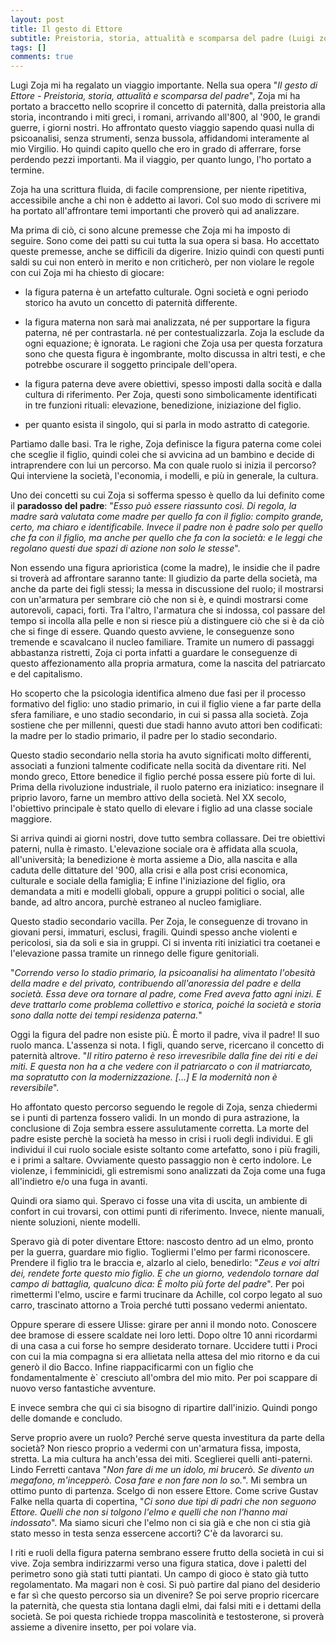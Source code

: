 ```yaml
---
layout: post
title: Il gesto di Ettore
subtitle: Preistoria, storia, attualità e scomparsa del padre (Luigi zoja, Bollati Boringhieri, 2016)
tags: []
comments: true
---
```


Lugi Zoja mi ha regalato un viaggio importante. Nella sua opera "*Il gesto di Ettore - Preistoria, storia, attualità e scomparsa del padre*", Zoja mi ha portato a braccetto nello scoprire il concetto di paternità, dalla preistoria alla storia, incontrando i miti greci, i romani, arrivando all'800, al '900, le grandi guerre, i giorni nostri. Ho affrontato questo viaggio sapendo quasi nulla di psicoanalisi, senza strumenti, senza bussola, affidandomi interamente al mio Virgilio. Ho quindi capito quello che ero in grado di afferrare, forse perdendo pezzi importanti. Ma il viaggio, per quanto lungo, l'ho portato a termine.

Zoja ha una scrittura fluida, di facile comprensione, per niente ripetitiva, accessibile anche a chi non è addetto ai lavori. Col suo modo di scrivere mi ha portato all'affrontare temi importanti che proverò qui ad analizzare.

Ma prima di ciò, ci sono alcune premesse che Zoja mi ha imposto di seguire. Sono come dei patti su cui tutta la sua opera si basa. Ho accettato queste premesse, anche se difficili da digerire. Inizio quindi con questi punti saldi su cui non enterò in merito e non criticherò, per non violare le regole con cui Zoja mi ha chiesto di giocare:

- la figura paterna è un artefatto culturale.  Ogni società e ogni periodo storico ha avuto un concetto di paternità differente.

- la figura materna non sarà mai analizzata, né per supportare la figura paterna, né per contrastarla. né per contestualizzarla. Zoja la esclude da ogni equazione; è ignorata. Le ragioni che Zoja usa per questa forzatura sono che questa figura è ingombrante, molto discussa in altri testi, e che potrebbe oscurare il soggetto principale dell'opera.

- la figura paterna deve avere obiettivi, spesso imposti dalla socità e dalla cultura di riferimento. Per Zoja, questi sono simbolicamente identificati in tre funzioni rituali: elevazione, benedizione, iniziazione del figlio.

- per quanto esista il singolo, qui si parla in modo astratto di categorie.

Partiamo dalle basi. Tra le righe, Zoja definisce la figura paterna come colei che sceglie il figlio, quindi colei che si avvicina ad un bambino e decide di intraprendere con lui un percorso. Ma con quale ruolo si inizia il percorso? Qui interviene la società, l'economia, i modelli, e più in generale, la cultura.

Uno dei concetti su cui Zoja si sofferma spesso è quello da lui definito come il **paradosso del padre**: "*Esso può essere riassunto così. Di regola, la madre sarà valutata come madre per quello fa con il figlio: compito grande, certo, ma chiaro e identificabile. Invece il padre non è padre solo per quello che fa con il figlio, ma anche per quello che fa con la società: e le leggi che regolano questi due spazi di azione non solo le stesse*".

Non essendo una figura aprioristica (come la madre), le insidie che il padre si troverà ad affrontare saranno tante: Il giudizio da parte della società, ma anche da parte dei figli stessi; la messa in discussione del ruolo; il mostrarsi con un'armatura per sembrare ciò che non si è, e quindi mostrarsi come autorevoli, capaci, forti. Tra l'altro, l'armatura che si indossa, col passare del tempo si incolla alla pelle e non si riesce più a distinguere ciò che si è da ciò che si finge di essere. Quando questo avviene, le conseguenze sono tremende e scavalcano il nucleo familiare. Tramite un numero di passaggi abbastanza ristretti, Zoja ci porta infatti a guardare le conseguenze di questo affezionamento alla propria armatura, come la nascita del patriarcato e del capitalismo.

Ho scoperto che la psicologia identifica almeno due fasi per il processo formativo del figlio: uno stadio primario, in cui il figlio viene a far parte della sfera familiare, e uno stadio secondario, in cui si passa alla società. Zoja sostiene che per millenni, questi due stadi hanno avuto attori ben codificati: la madre per lo stadio primario, il padre per lo stadio secondario.

Questo stadio secondario nella storia ha avuto significati molto differenti, associati a funzioni talmente codificate nella socità da diventare riti. Nel mondo greco, Ettore benedice il figlio perché possa essere più forte di lui. Prima della rivoluzione industriale, il ruolo paterno era iniziatico: insegnare il priprio lavoro, farne un membro attivo della società. Nel XX secolo, l'obiettivo principale è stato quello di elevare i figlio ad una classe sociale maggiore.

Si arriva quindi ai giorni nostri, dove tutto sembra collassare. Dei tre obiettivi paterni, nulla è rimasto. L'elevazione sociale ora è affidata alla scuola, all'università; la benedizione è morta assieme a Dio, alla nascita e alla caduta delle dittature del '900, alla crisi e alla post crisi economica, culturale e sociale della famiglia; E infine l'iniziazione del figlio, ora demandata a miti e modelli globali, oppure a gruppi politici o social, alle bande, ad altro ancora, purchè estraneo al nucleo famigliare.

Questo stadio secondario vacilla. Per Zoja, le conseguenze di trovano in giovani persi, immaturi, esclusi, fragili. Quindi spesso anche violenti e pericolosi, sia da soli e sia in gruppi. Ci si inventa riti iniziatici tra coetanei e l'elevazione passa tramite un rinnego delle figure genitoriali.

"*Correndo verso lo stadio primario, la psicoanalisi ha alimentato l'obesità della madre e del privato, contribuendo all'anoressia del padre e della società. Essa deve ora tornare al padre, come Fred aveva fatto agni inizi. E deve trattarlo come problema collettivo e storica, poiché la società e storia sono dalla notte dei tempi residenza paterna.*"

Oggi la figura del padre non esiste più. È morto il padre, viva il padre! Il suo ruolo manca. L'assenza si nota. I figli, quando serve, ricercano il concetto di paternità altrove. "*Il ritiro paterno è reso irrevesribile dalla fine dei riti e dei miti. E questa non ha a che vedere con il patriarcato o con il matriarcato, ma sopratutto con la modernizzazione. [...] E la modernità non è reversibile*".

Ho affontato questo percorso seguendo le regole di Zoja, senza chiedermi se i punti di partenza fossero validi. In un mondo di pura astrazione, la conclusione di Zoja sembra essere assulutamente corretta. La morte del padre esiste perchè la società ha messo in crisi i ruoli degli individui. E gli individui il cui ruolo sociale esiste soltanto come artefatto, sono i più fragili, e i primi a saltare. Ovviamente questo passaggio non è certo indolore. Le violenze, i femminicidi, gli estremismi sono analizzati da Zoja come una fuga all'indietro e/o una fuga in avanti.

Quindi ora siamo qui. Speravo ci fosse una vita di uscita, un ambiente di confort in cui trovarsi, con ottimi punti di riferimento. Invece, niente manuali, niente soluzioni, niente modelli.

Speravo già di poter diventare Ettore: nascosto dentro ad un elmo, pronto per la guerra, guardare mio figlio. Togliermi l'elmo per farmi riconoscere. Prendere il figlio tra le braccia e, alzarlo al cielo, benedirlo: "*Zeus e voi altri dei, rendete forte questo mio figlio. E che un giorno, vedendolo tornare dal campo di battaglia, qualcuno dica: È molto più forte del padre*". Per poi rimettermi l'elmo, uscire e farmi trucinare da Achille, col corpo legato al suo carro, trascinato attorno a Troia perché tutti possano vedermi anientato.

Oppure sperare di essere Ulisse: girare per anni il mondo noto. Conoscere dee bramose di essere scaldate nei loro letti. Dopo oltre 10 anni ricordarmi di una casa a cui forse ho sempre desiderato tornare. Uccidere tutti i Proci con cui la mia compagna si era allietata nella attesa del mio ritorno e da cui generò il dio Bacco. Infine riappacificarmi con un figlio che fondamentalmente è` cresciuto all'ombra del mio mito. Per poi scappare di nuovo verso fantastiche avventure.

E invece sembra che qui ci sia bisogno di ripartire dall'inizio. Quindi pongo delle domande e concludo.

Serve proprio avere un ruolo? Perché serve questa investitura da parte della società? Non riesco proprio a vedermi con un'armatura fissa, imposta, stretta. La mia cultura ha anch'essa dei miti. Sceglierei quelli anti-paterni. Lindo Ferretti cantava "*Non fare di me un idolo, mi brucerò. Se divento un megafono, m'incepperò. Cosa fare e non fare non lo so.*". Mi sembra un ottimo punto di partenza. Scelgo di non essere Ettore. Come scrive Gustav Falke nella quarta di copertina, "*Ci sono due tipi di padri che non seguono Ettore. Quelli che non si tolgono l'elmo e quelli che non l'hanno mai indossato*". Ma siamo sicuri che l'elmo non ci sia già e che non ci stia già stato messo in testa senza essercene accorti? C'è da lavorarci su.

I riti e ruoli della figura paterna sembrano essere frutto della società in cui si vive. Zoja sembra indirizzarmi verso una figura statica, dove i paletti del perimetro sono già stati tutti piantati. Un campo di gioco è stato già tutto regolamentato. Ma magari non è cosi. Si può partire dal piano del desiderio e far sì che questo percorso sia un divenire? Se poi serve proprio ricercare la paternità, che questa stia lontana dagli elmi, dai falsi miti  e i dettami della società. Se poi questa richiede troppa mascolinità e testosterone, si proverà assieme a divenire insetto, per poi volare via.
